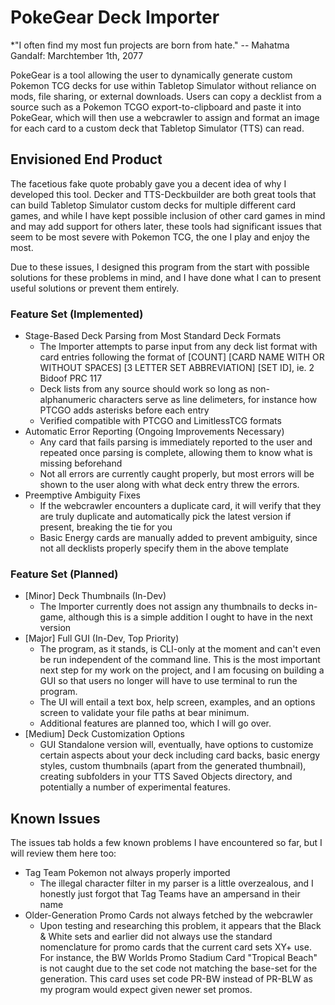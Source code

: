 # PokeGear Deck Importer

*"I often find my most fun projects are born from hate." -- Mahatma Gandalf: Marchtember 1th, 2077

PokeGear is a tool allowing the user to dynamically generate custom Pokemon TCG decks for use within Tabletop Simulator without reliance on mods, file sharing, or external downloads. Users can copy a decklist from a source such as a Pokemon TCGO export-to-clipboard and paste it into PokeGear, which will then use a webcrawler to assign and format an image for each card to a custom deck that Tabletop Simulator (TTS) can read. 

## Envisioned End Product

The facetious fake quote probably gave you a decent idea of why I developed this tool. Decker and TTS-Deckbuilder are both great tools that can build Tabletop Simulator custom decks for multiple different card games, and while I have kept possible inclusion of other card games in mind and may add support for others later, these tools had significant issues that seem to be most severe with Pokemon TCG, the one I play and enjoy the most.

Due to these issues, I designed this program from the start with possible solutions for these problems in mind, and I have done what I can to present useful solutions or prevent them entirely.

### Feature Set (Implemented)
  *  Stage-Based Deck Parsing from Most Standard Deck Formats
      *  The Importer attempts to parse input from any deck list format with card entries following the format of [COUNT] [CARD NAME WITH OR WITHOUT SPACES] [3 LETTER SET ABBREVIATION] [SET ID], ie. 2 Bidoof PRC 117
      *  Deck lists from any source should work so long as non-alphanumeric characters serve as line delimeters, for instance how PTCGO adds asterisks before each entry
      *  Verified compatible with PTCGO and LimitlessTCG formats
  *  Automatic Error Reporting (Ongoing Improvements Necessary)
      *  Any card that fails parsing is immediately reported to the user and repeated once parsing is complete, allowing them to know what is missing beforehand
      *  Not all errors are currently caught properly, but most errors will be shown to the user along with what deck entry threw the errors.
  *  Preemptive Ambiguity Fixes
      *  If the webcrawler encounters a duplicate card, it will verify that they are truly duplicate and automatically pick the latest version if present, breaking the tie for you
      *  Basic Energy cards are manually added to prevent ambiguity, since not all decklists properly specify them in the above template  

### Feature Set (Planned)
 *  [Minor] Deck Thumbnails (In-Dev)
      *  The Importer currently does not assign any thumbnails to decks in-game, although this is a simple addition I ought to have in the next version
 *  [Major] Full GUI (In-Dev, Top Priority)
      *  The program, as it stands, is CLI-only at the moment and can't even be run independent of the command line. This is the most important next step for my work on the project, and I am focusing on building a GUI so that users no longer will have to use terminal to run the program.
      *  The UI will entail a text box, help screen, examples, and an options screen to validate your file paths at bear minimum.
      *  Additional features are planned too, which I will go over.
 *  [Medium] Deck Customization Options
      *  GUI Standalone version will, eventually, have options to customize certain aspects about your deck including card backs, basic energy styles, custom thumbnails (apart from the generated thumbnail), creating subfolders in your TTS Saved Objects directory, and potentially a number of experimental features.

## Known Issues
The issues tab holds a few known problems I have encountered so far, but I will review them here too:
 *  Tag Team Pokemon not always properly imported
      *  The illegal character filter in my parser is a little overzealous, and I honestly just forgot that Tag Teams have an ampersand in their name
 *  Older-Generation Promo Cards not always fetched by the webcrawler
      *  Upon testing and researching this problem, it appears that the Black & White sets and earlier did not always use the standard nomenclature for promo cards that the current card sets XY+ use. For instance, the BW Worlds Promo Stadium Card "Tropical Beach" is not caught due to the set code not matching the base-set for the generation. This card uses set code PR-BW instead of PR-BLW as my program would expect given newer set promos.

